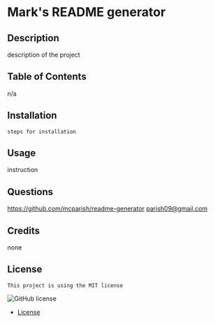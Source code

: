 # Mark's README generator
  
  ## Description
   description of the project

   ## Table of Contents
   n/a
   
   ## Installation
    steps for installation
   
   ## Usage
   instruction

   ## Questions
   https://github.com/mcparish/readme-generator
   parish09@gmail.com
   
   ## Credits
   none

  
  ## License
    This project is using the MIT license
     
  ![GitHub license](https://img.shields.io/badge/license-mit-blue.svg)
  
* [License](#license)

